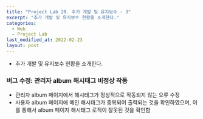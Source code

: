 ```yaml
---
title: "Project Lab 29. 추가 개발 및 유지보수 - 3"
excerpt: "추가 개발 및 유지보수 현황을 소개한다."
categories:
  - Web
  - Project Lab
last_modified_at: 2022-02-23
layout: post
---
```

- 추가 개발 및 유지보수 현황을 소개한다.



### 버그 수정: 관리자 album 해시태그 비정상 작동
- 관리자 album 페이지에서 해시태그가 정상적으로 작동되지 않는 오류 수정
- 사용자 album 페이지에 메인 해시태그가 중복되어 출력되는 것을 확인하였으며, 이를 통해서 album 페이지 해시태그 로직이 잘못된 것을 확인함
